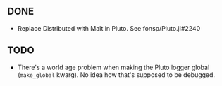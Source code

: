 ## DONE

- Replace Distributed with Malt in Pluto. See fonsp/Pluto.jl#2240


## TODO

- There's a world age problem when making the Pluto logger global (`make_global` kwarg).
  No idea how that's supposed to be debugged.

<!--
Should the Pluto server disable `exit_on_sigint` (like the worker already does)?

Malt + Pluto works
Malt + Distributed works
Malt + Pluto + Distributed doesn't work (???)
-->

